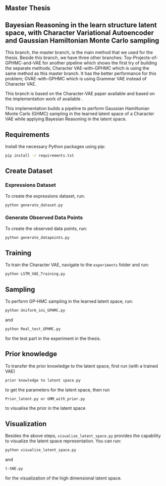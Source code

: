 ## Master Thesis

## Bayesian Reasoning in the learn structure latent space, with Character Variational Autoencoder and Gaussian Hamiltonian Monte Carlo sampling

This branch, the master branch, is the main method that we used for the thesis.
Beside this branch, we have three other branches:
Toy-Projects-of-GPHMC-and-VAE for another pipeline which shows the first try of building the separate methods;
Character VAE-with-GPHMC which is using the same method as this master branch. It has the better performance for this problem;
GVAE-with-GPHMC which is using Grammar VAE instead of Character VAE.

This branch is based on the Character-VAE paper available  and based on the implementation work of available .

This implementation builds a pipeline to perform Gaussian Hamiltonian Monte Carlo (GHMC) sampling in the learned latent space of a Character VAE while applying Bayesian Reasoning in the latent space.


## Requirements

Install the necessary Python packages using pip:

```bash
pip install -r requirements.txt
```

## Create Dataset

### Expressions Dataset
To create the expressions dataset, run:

```bash
python generate_dataset.py
```

### Generate Observed Data Points
To create the observed data points, run:

```bash
python generate_datapoints.py
```

## Training
To train the Character VAE, navigate to the `experiments` folder and run:

```bash
python LSTM_VAE_Training.py
```

## Sampling
To perform GP-HMC sampling in the learned latent space, run:

```bash
python Uniform_ini_GPHMC.py
```
and
```bash
python Real_test_GPHMC.py
```
for the test part in the experiment in the thesis.

## Prior knowledge
To transfer the prior knowledge to the latent space, first run (with a trained VAE)
```bash
prior knowledge to latent space.py
```
to get the parameters for the latent space, then run
```bash
Prior_latent.py or GMM_with_prior.py
```
to visualise the prior in the latent space

## Visualization
Besides the above steps, `visualize_latent_space.py` provides the capability to visualize the latent space representation. You can run:

```bash
python visualize_latent_space.py
```
and
```bash
t-SNE.py
```
for the visualization of the high dimensional latent space.
